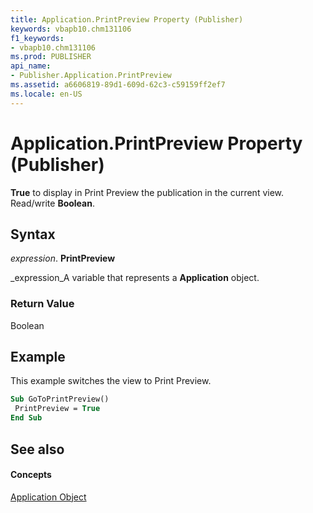 ```yaml
---
title: Application.PrintPreview Property (Publisher)
keywords: vbapb10.chm131106
f1_keywords:
- vbapb10.chm131106
ms.prod: PUBLISHER
api_name:
- Publisher.Application.PrintPreview
ms.assetid: a6606819-89d1-609d-62c3-c59159ff2ef7
ms.locale: en-US
---
```



# Application.PrintPreview Property (Publisher)

 **True** to display in Print Preview the publication in the current view. Read/write **Boolean**.


## Syntax

 _expression_. **PrintPreview**

 _expression_A variable that represents a  **Application** object.


### Return Value

Boolean


## Example

This example switches the view to Print Preview.


```vb
Sub GoToPrintPreview() 
 PrintPreview = True 
End Sub
```


## See also


#### Concepts


 [Application Object](application-object-publisher.md)

